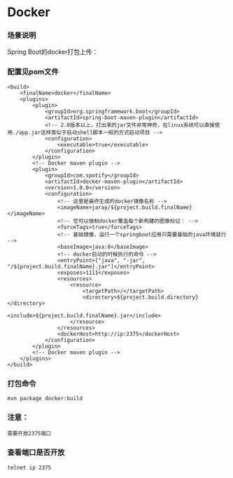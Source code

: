 # Docker

### 场景说明
Spring Boot的docker打包上传：

### 配置见pom文件

    <build>
        <finalName>docker</finalName>
        <plugins>
            <plugin>
                <groupId>org.springframework.boot</groupId>
                <artifactId>spring-boot-maven-plugin</artifactId>
                <!-- 2.0版本以上，打出来的jar文件非常神奇，在linux系统可以直接使用./app.jar这样类似于启动shell脚本一般的方式启动项目 -->
                <configuration>
                    <executable>true</executable>
                </configuration>
            </plugin>
            <!-- Docker maven plugin -->
            <plugin>
                <groupId>com.spotify</groupId>
                <artifactId>docker-maven-plugin</artifactId>
                <version>1.0.0</version>
                <configuration>
                    <!-- 这里是最终生成的docker镜像名称 -->
                    <imageName>jaray/${project.build.finalName}</imageName>
                    <!-- 您可以强制docker覆盖每个新构建的图像标记： -->
                    <forceTags>true</forceTags>
                    <!-- 基础镜像，运行一个springboot应用只需要基础的java环境就行 -->
                    <baseImage>java:8</baseImage>
                    <!-- docker启动的时候执行的命令 -->
                    <entryPoint>["java", "-jar", "/${project.build.finalName}.jar"]</entryPoint>
                    <exposes>1111</exposes>
                    <resources>
                        <resource>
                            <targetPath>/</targetPath>
                            <directory>${project.build.directory}</directory>
                            <include>${project.build.finalName}.jar</include>
                        </resource>
                    </resources>
                    <dockerHost>http://ip:2375</dockerHost>
                </configuration>
            </plugin>
            <!-- Docker maven plugin -->
        </plugins>
    </build>

### 打包命令

    mvn package docker:build
    
### 注意：

    需要开放2375端口
    
### 查看端口是否开放

    telnet ip 2375
